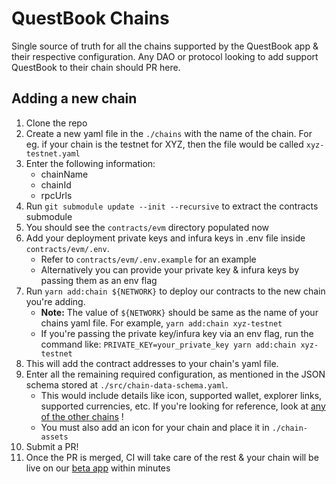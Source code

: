 # QuestBook Chains

Single source of truth for all the chains supported by the QuestBook app &amp; their respective configuration. Any DAO or protocol looking to add support QuestBook to their chain should PR here.

## Adding a new chain

1. Clone the repo
2. Create a new yaml file in the `./chains` with the name of the chain. For eg. if your chain is the testnet for XYZ, then the file would be called `xyz-testnet.yaml`
3. Enter the following information:
    - chainName
    - chainId
    - rpcUrls
4. Run `git submodule update --init --recursive` to extract the contracts submodule
5. You should see the `contracts/evm` directory populated now
6. Add your deployment private keys and infura keys in .env file inside `contracts/evm/.env`. 
	- Refer to `contracts/evm/.env.example` for an example
	- Alternatively you can provide your private key & infura keys by passing them as an env flag
7. Run `yarn add:chain ${NETWORK}` to deploy our contracts to the new chain you're adding.
	- **Note:** The value of `${NETWORK}` should be same as the name of your chains yaml file. For example, `yarn add:chain xyz-testnet`
	- If you're passing the private key/infura key via an env flag, run the command like: `PRIVATE_KEY=your_private_key yarn add:chain xyz-testnet`
8. This will add the contract addresses to your chain's yaml file.
9. Enter all the remaining required configuration, as mentioned in the JSON schema stored at `./src/chain-data-schema.yaml`.
	- This would include details like  icon, supported wallet, explorer links, supported currencies, etc.
		If you're looking for reference, look at [any of the other chains](https://github.com/questbook/chains/blob/main/chains/rinkeby.yaml) !
	- You must also add an icon for your chain and place it in `./chain-assets`
10. Submit a PR!
11. Once the PR is merged, CI will take care of the rest & your chain will be live on our [beta app](https://beta.questbook.app) within minutes
